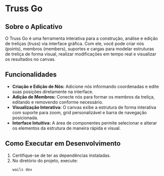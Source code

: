 # Truss Go

## Sobre o Aplicativo

O Truss Go é uma ferramenta interativa para a construção, análise e edição de treliças (truss) via interface gráfica. Com ele, você pode criar nós (points), membros (members), suportes e cargas para modelar estruturas de treliça de forma visual, realizar modificações em tempo real e visualizar os resultados no canvas.

## Funcionalidades

- **Criação e Edição de Nós:** Adicione nós informando coordenadas e edite suas posições diretamente na interface.
- **Adição de Membros:** Conecte nós para formar os membros da treliça, editando e removendo conforme necessário.
- **Visualização Interativa:** O canvas exibe a estrutura de forma interativa com suporte para zoom, grid personalizável e barra de navegação posicionada.
- **Interface Intuitiva:** A área de componentes permite selecionar e alterar os elementos da estrutura de maneira rápida e visual.

## Como Executar em Desenvolvimento

1. Certifique-se de ter as dependências instaladas.
2. No diretório do projeto, execute:
   ```bash
   wails dev